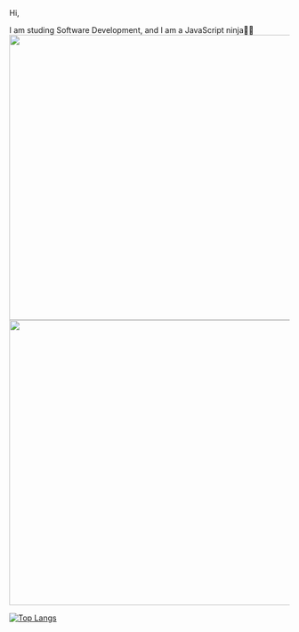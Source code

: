 Hi,

I am studing Software Development, and I am a JavaScript ninja🥷🏼
<img src="https://github.com/mikeys2002/mikeys2002" width="512" >
<img src="https://github.com/adriantwarog/adriantwarog/blob/master/covid19.gif" width="512" >

[![Top Langs](https://github-readme-stats.vercel.app/api/top-langs/?username=anuraghazra&layout=compact)](https://github.com/anuraghazra/github-readme-stats)
